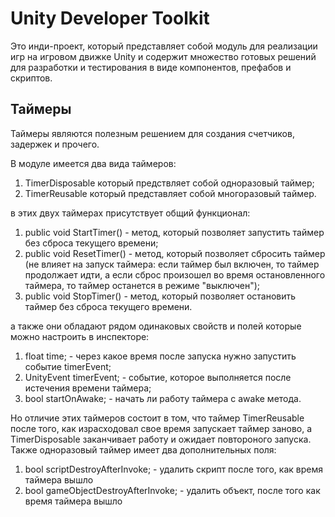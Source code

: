 # Unity Developer Toolkit
Это инди-проект, который представляет собой модуль для реализации игр на игровом движке Unity и содержит множество готовых решений для разработки и тестирования в виде компонентов, префабов и скриптов.

## Таймеры
Таймеры являются полезным решением для создания счетчиков, задержек и прочего. 

В модуле имеется два вида таймеров:
1) TimerDisposable который предствляет собой одноразовый таймер;
2) TimerReusable который представляет собой многоразовый таймер.

в этих двух таймерах присутствует общий функционал:
1) public void StartTimer() - метод, который позволяет запустить таймер без сброса текущего времени;
2) public void ResetTimer() - метод, который позволяет сбросить таймер (не влияет на запуск таймера: если таймер был включен, то таймер продолжает идти, а если сброс произошел во время остановленного таймера, то таймер останется в режиме "выключен");
3) public void StopTimer() - метод, который позволяет остановить таймер без сброса текущего времени.

а также они обладают рядом одинаковых свойств и полей которые можно настроить в инспекторе:
1) float time; - через какое время после запуска нужно запустить событие timerEvent;
2) UnityEvent timerEvent; - событие, которое выполняется после истечения времени таймера;
3) bool startOnAwake; - начать ли работу таймера с awake метода.

Но отличие этих таймеров состоит в том, что таймер TimerReusable после того, как израсходовал свое время запускает таймер заново, а TimerDisposable заканчивает работу и ожидает повтороного запуска. Также одноразовый таймер имеет два дополнительных поля:
1) bool scriptDestroyAfterInvoke; - удалить скрипт после того, как время таймера вышло
2) bool gameObjectDestroyAfterInvoke; - удалить объект, после того как время таймера вышло